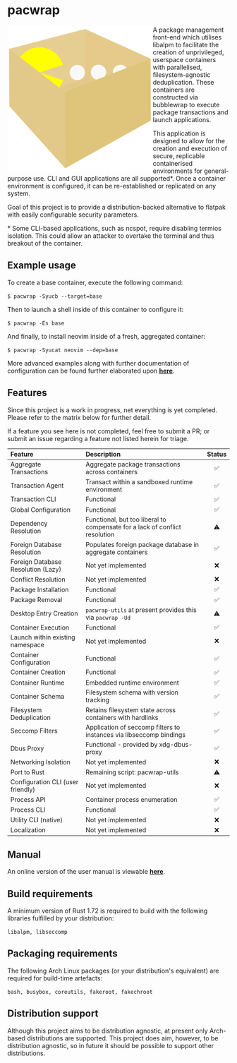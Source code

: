 # pacwrap

<img align="left" src="./assets/logo.svg">

A package management front-end which utilises libalpm to facilitate the creation of unprivileged, userspace containers with parallelised, filesystem-agnostic deduplication. These containers are constructed via bubblewrap to execute package transactions and launch applications.

This application is designed to allow for the creation and execution of secure, replicable containerised environments for general-purpose use. CLI and GUI applications are all supported*. Once a container environment is configured, it can be re-established or replicated on any system. 

Goal of this project is to provide a distribution-backed alternative to flatpak with easily configurable security parameters.

\* Some CLI-based applications, such as ncspot, require disabling termios isolation. This could allow an attacker to overtake the terminal and thus breakout of the container.
## Example usage

To create a base container, execute the following command:

```
$ pacwrap -Syucb --target=base
```

Then to launch a shell inside of this container to configure it:

```
$ pacwrap -Es base
```

And finally, to install neovim inside of a fresh, aggregated container:


```
$ pacwrap -Syucat neovim --dep=base
```

More advanced examples along with further documentation of configuration can be found further 
elaborated upon **[here](./docs/)**.

## Features

Since this project is a work in progress, net everything is yet completed. Please refer to the matrix below for further detail. 

If a feature you see here is not completed, feel free to submit a PR; or submit an issue regarding a feature not listed herein for triage.

| Feature                            | Description                                                                 | Status        |
| :---                               | :---                                                                        |     :----:    |
| Aggregate Transactions             | Aggregate package transactions across containers                            | ✅            |
| Transaction Agent                  | Transact within a sandboxed runtime environment                             | ✅            |
| Transaction CLI                    | Functional                                                                  | ✅            |
| Global Configuration               | Functional                                                                  | ✅            |
| Dependency Resolution              | Functional, but too liberal to compensate for a lack of conflict resolution | ⚠            |
| Foreign Database Resolution        | Populates foreign package database in aggregate containers                  | ✅            |
| Foreign Database Resolution (Lazy) | Not yet implemented                                                         | ❌            |
| Conflict Resolution                | Not yet implemented                                                         | ❌            |
| Package Installation               | Functional                                                                  | ✅            |
| Package Removal                    | Functional                                                                  | ✅            |
| Desktop Entry Creation             | ```pacwrap-utils``` at present provides this via ```pacwrap -Ud```          | ⚠            |
| Container Execution                | Functional                                                                  | ✅            |
| Launch within existing namespace   | Not yet implemented                                                         | ❌            |
| Container Configuration            | Functional                                                                  | ✅            |
| Container Creation                 | Functional                                                                  | ✅            |
| Container Runtime                  | Embedded runtime environment                                                | ✅            |
| Container Schema                   | Filesystem schema with version tracking                                     | ✅            |
| Filesystem Deduplication           | Retains filesystem state across containers with hardlinks                   | ✅            |
| Seccomp Filters                    | Application of seccomp filters to instances via libseccomp bindings         | ✅            |
| Dbus Proxy                         | Functional - provided by xdg-dbus-proxy                                     | ✅            |
| Networking Isolation               | Not yet implemented                                                         | ❌            |
| Port to Rust                       | Remaining script: pacwrap-utils                                             | ⚠            |
| Configuration CLI (user friendly)  | Not yet implemented                                                         | ❌            |
| Process API                        | Container process enumeration                                               | ✅            |
| Process CLI                        | Functional                                                                  | ✅            |
| Utility CLI (native)               | Not yet implemented                                                         | ❌            |
| Localization                       | Not yet implemented                                                         | ❌            |


## Manual

An online version of the user manual is viewable **[here](./docs/manual.md)**.

## Build requirements

A minimum version of Rust 1.72 is required to build with the following libraries fulfilled by your distribution:
```
libalpm, libseccomp
```

## Packaging requirements

The following Arch Linux packages (or your distribution's equivalent) are required for build-time artefacts: 
```
bash, busybox, coreutils, fakeroot, fakechroot
```

## Distribution support

Although this project aims to be distribution agnostic, at present only Arch-based distributions are supported. This project does aim, however, to be distribution agnostic, so in future it should be possible to support other distributions.

